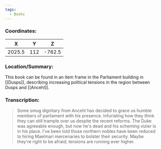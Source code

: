 ```yaml
---
tags:
  - Books
---
```


### Coordinates:
| **X** | **Y**| **Z** |
|:-----:|:----:|:-----:|
|2025.5  |112   |-762.5  |

### Location/Summary:
This book can be found in an item frame in the Parliament building in [[Dusps]], describing increasing political tensions in the region between Dusps and [[Ancehl]].

### Transcription:
> Some smug dignitary from Ancehl has decided to grace us humble members of parliament with his presence. Infuriating how they think they can still trample over us despite the recent reforms. The Duke was agreeable enough, but now he's dead and his scheming vizier is in his place. I've been told those northern nobles have been reduced to hiring Maelmari mercenaries to bolster their security. Maybe they're right to be afraid; tensions are running ever higher.
